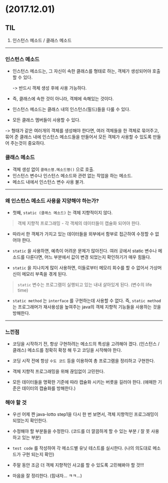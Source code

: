 # (2017.12.01)

## TIL

1. 인스턴스 메소드 / 클래스 메소드

---
### 인스턴스 메소드
- 인스턴스 메소드는, 그 자신이 속한 클래스를 형태로 하는, 객체가 생성되어야 호출할 수 있다.

  -> 반드시 객체 생성 후에 사용 가능하다.
- 즉, 클래스에 속한 것이 아니라, 객체에 속해있는 것이다.
- 인스턴스 메소드는 클래스 내의 인스턴스(필드)들을 다룰 수 있다.
- 모든 클래스 멤버들이 사용할 수 있다.

 -> 형태가 같은 여러개의 객체를 생성해야 한다면, 여러 객체들을 한 객체로 묶어주고,
    묶어 준 클래스 내에 인스턴스 메소드들을 만들어서 모든 객체가 사용할 수 있도록
    만들어 주는것이 중요하다.

### 클래스 메소드

- 객체 생성 없이 `클래스명.메소드명()` 으로 호출.
- 인스턴스 변수나 인스턴스 메소드와 관련 없는 작업을 하는 메소드.
- 메소드 내에서 인스턴스 변수 사용 불가.

---
### 왜 인스턴스 메소드 사용을 지양해야 하는가?

- 첫째, `static (클래스 메소드)` 는 객체 지향적이지 않다.

> 객체 지향적 프로그래밍 - 각 객체의 데이터들이 캡슐화 되어야 한다.
  - 따라서 한 객체가 가지고 있는 데이터들을 외부에서 함부로 접근하여 수정할 수 없어야 한다.

- `static` 을 사용하면, 예측이 어려운 문제가 많아진다. 여러 곳에서 static 변수나
  메소드를 다룬다면, 어느 부분에서 값이 변경 되었는지 확인하기가 매우 힘들다.

- `static` 을 지나치게 많이 사용하면, 이들로부터 메모리 회수를 할 수 없어서 가상머신이
   메모리 부족을 겪게 된다.
> `static` 변수는 프로그램이 실행되고 있는 내내 살아있게 된다. (변수의 life time)

- `static method` 는 `interface` 를 구현하는데 사용할 수 없다.
  즉, `static method` 는 프로그래머가 재사용성을 높여주는 java의 객체 지향적 기능들을
  사용하는 것을 방해한다.

---
### 느낀점

- 코딩을 시작하기 전, 항상 구현하려는 메소드의 특성을 고려해야 겠다.
  (인스턴스 / 클래스) 메소드를 정확히 확정 해 두고 코딩을 시작해야 한다.

- 코딩 시작 전에 항상 `수도 코드` 등을 이용하여 총 프로그램을 정리하고 구현한다.
- 객체 지향적 프로그래밍을 위해 끊임없이 고민한다.
- 모든 데이터들을 명확한 기준에 따라 캡슐화 시키는 버릇을 길러야 한다.
  (애매한 기준은 데이터의 캡슐화를 방해한다.)

### 해야 할 것

- 우선 어제 짠 java-lotto step1을 다시 한 번 보면서, 객체 지향적인 프로그래밍이
  되었는지 확인한다.

- 수정해야 할 부분들을 수정한다. (코드를 더 깔끔하게 할 수 있는 부분 / 잘 못 사용하고 있는 부분)

- `test code` 를 작성하여 각 메소드별 유닛 테스트를 실시한다.
  (나의 의도대로 메소드가 구현 되는지 확인)

- 주말 동안 조금 더 객체 지향적인 사고를 할 수 있도록 고민해봐야 할 것!!!
- 마음을 잘 정리한다. (힘내자... ㅋㅋ...)
